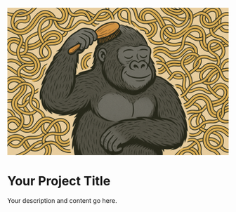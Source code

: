 ![Noodle_juice_gorilla_comb](Noodle_juice_gorilla_comb.png)

# Your Project Title

Your description and content go here.
